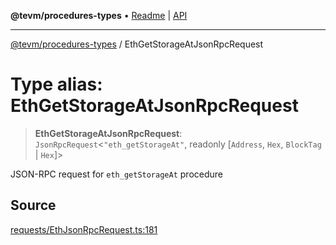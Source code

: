 **@tevm/procedures-types** • [Readme](../README.md) \| [API](../globals.md)

***

[@tevm/procedures-types](../README.md) / EthGetStorageAtJsonRpcRequest

# Type alias: EthGetStorageAtJsonRpcRequest

> **EthGetStorageAtJsonRpcRequest**: `JsonRpcRequest`\<`"eth_getStorageAt"`, readonly [`Address`, `Hex`, `BlockTag` \| `Hex`]\>

JSON-RPC request for `eth_getStorageAt` procedure

## Source

[requests/EthJsonRpcRequest.ts:181](https://github.com/evmts/tevm-monorepo/blob/main/packages/procedures-types/src/requests/EthJsonRpcRequest.ts#L181)

